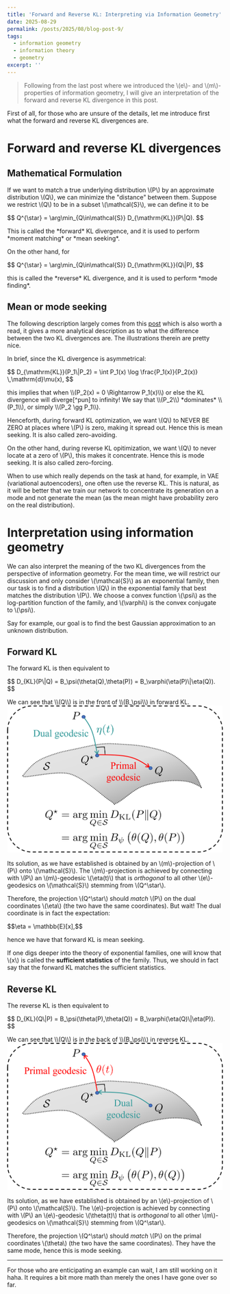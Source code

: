 ```yaml
---
title: 'Forward and Reverse KL: Interpreting via Information Geometry'
date: 2025-08-29
permalink: /posts/2025/08/blog-post-9/
tags:
  - information geometry
  - information theory
  - geometry
excerpt: ''
---
```


> Following from the last post where we introduced the \\(e\\)- and \\(m\\)-properties of information geometry, I will give an interpretation of the forward and reverse KL divergence in this post.

First of all, for those who are unsure of the details, let me introduce first what the forward and reverse KL divergences are.

# Forward and reverse KL divergences
## Mathematical Formulation
If we want to match a true underlying distribution \\(P\\) by an approximate distribution \\(Q\\), we can minimize the "distance" between them. Suppose we restrict \\(Q\\) to be in a subset \\(\mathcal{S}\\), we can define it to be
<p>
$$
    Q^{\star} = \arg\min_{Q\in\mathcal{S}} D_{\mathrm{KL}}(P\|Q).
$$
</p>
This is called the *forward* KL divergence, and it is used to perform *moment matching* or *mean seeking*.

On the other hand, for
<p>
$$
    Q^{\star} = \arg\min_{Q\in\mathcal{S}} D_{\mathrm{KL}}(Q\|P),
$$
</p>
this is called the *reverse* KL divergence, and it is used to perform *mode finding*.

## Mean or mode seeking
The following description largely comes from this [post](https://agustinus.kristia.de/blog/forward-reverse-kl/) which is also worth a read, it gives a more analytical description as to what the difference between the two KL divergences are. The illustrations therein are pretty nice.

In brief, since the KL divergence is asymmetrical:
<p>
$$
D_{\mathrm{KL}}(P_1\|P_2) = \int P_1(x) \log \frac{P_1(x)}{P_2(x)} \,\mathrm{d}\mu(x),
$$
</p>
this implies that when \\(P_2(x) = 0 \Rightarrow P_1(x)\\) or else the KL divergence will diverge[^pun] to infinity! We say that \\(P_2\\) *dominates* \\(P_1\\), or simply \\(P_2 \gg P_1\\).

[^pun]: KL divergence diverges! Pun intended. :)

Henceforth, during forward KL optimization, we want \\(Q\\) to NEVER BE ZERO at places where \\(P\\) is zero, making it spread out. Hence this is mean seeking. It is also called zero-avoiding.

On the other hand, during reverse KL opitimization, we want \\(Q\\) to never locate at a zero of \\(P\\), this makes it concentrate. Hence this is mode seeking. It is also called zero-forcing.

<!-- For a pictorial example, see the end of this post. -->

When to use which really depends on the task at hand, for example, in VAE (variational autoencoders), one often use the reverse KL. This is natural, as it will be better that we train our network to concentrate its generation on a mode and not generate the mean (as the mean might have probability zero on the real distribution).

# Interpretation using information geometry
We can also interpret the meaning of the two KL divergences from the perspective of information geometry. For the mean time, we will restrict our discussion and only consider \\(\mathcal{S}\\) as an exponential family, then our task is to find a distribution \\(Q\\) in the exponential family that best matches the distribution \\(P\\). We choose a convex function \\(\psi\\) as the log-partition function of the family, and \\(\varphi\\) is the convex conjugate to \\(\psi\\).

Say for example, our goal is to find the best Gaussian approximation to an unknown distribution.

## Forward KL
The forward KL is then equivalent to
<p>
$$
    D_{KL}(P\|Q) = B_\psi(\theta(Q),\theta(P)) = B_\varphi(\eta(P)\|\eta(Q)).
$$
</p>
We can see that \\(Q\\) is in the front of \\(B_\psi\\) in forward KL.

<img src='/images/posts/2025-08-30-forwardKL.png'>

Its solution, as we have established is obtained by an \\(m\\)-projection of \\(P\\) onto \\(\mathcal{S}\\). The \\(m\\)-projection is achieved by connecting with \\(P\\) an \\(m\\)-geodesic \\(\eta(t)\\) that is *orthogonal* to all other \\(e\\)-geodesics on \\(\mathcal{S}\\) stemming from \\(Q^\star\\).

Therefore, the projection \\(Q^\star\\) should *match* \\(P\\) on the dual coordinates \\(\eta\\) (the two have the same coordinates). But wait! The dual coordinate is in fact the expectation:
<p>
$$\eta = \mathbb{E}[x],$$
</p>
hence we have that forward KL is mean seeking.

If one digs deeper into the theory of exponential families, one will know that \\(x\\) is called the **sufficient statistics** of the family. Thus, we should in fact say that the forward KL matches the sufficient statistics.

## Reverse KL
The reverse KL is then equivalent to
<p>
$$
    D_{KL}(Q\|P) = B_\psi(\theta(P),\theta(Q)) = B_\varphi(\eta(Q)\|\eta(P)).
$$
</p>
We can see that \\(Q\\) is in the back of \\(B_\psi\\) in reverse KL.

<img src='/images/posts/2025-08-30-reverseKL.png'>

Its solution, as we have established is obtained by an \\(e\\)-projection of \\(P\\) onto \\(\mathcal{S}\\). The \\(e\\)-projection is achieved by connecting with \\(P\\) an \\(e\\)-geodesic \\(\theta(t)\\) that is *orthogonal* to all other \\(m\\)-geodesics on \\(\mathcal{S}\\) stemming from \\(Q^\star\\).

Therefore, the projection \\(Q^\star\\) should *match* \\(P\\) on the primal coordinates \\(\theta\\) (the two have the same coordinates). They have the same mode, hence this is mode seeking.

---
For those who are enticipating an example can wait, I am still working on it haha. It requires a bit more math than merely the ones I have gone over so far.

